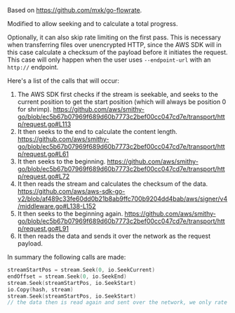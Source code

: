 Based on https://github.com/mxk/go-flowrate.

Modified to allow seeking and to calculate a total progress.

Optionally, it can also skip rate limiting on the first pass. This is necessary when transferring files over unencrypted HTTP, since the AWS SDK will in this case calculate a checksum of the payload before it initiates the request. This case will only happen when the user uses `--endpoint-url` with an `http://` endpoint.

Here's a list of the calls that will occur:

1. The AWS SDK first checks if the stream is seekable, and seeks to the current position to get the start position (which will always be position 0 for shrimp). https://github.com/aws/smithy-go/blob/ec5b67b07969f689d60b7773c2bef00cc047cd7e/transport/http/request.go#L113
2. It then seeks to the end to calculate the content length. https://github.com/aws/smithy-go/blob/ec5b67b07969f689d60b7773c2bef00cc047cd7e/transport/http/request.go#L61
3. It then seeks to the beginning. https://github.com/aws/smithy-go/blob/ec5b67b07969f689d60b7773c2bef00cc047cd7e/transport/http/request.go#L72
4. It then reads the stream and calculates the checksum of the data. https://github.com/aws/aws-sdk-go-v2/blob/af489c33fe60dd0b21b8ab9ffc700b9204dd4bab/aws/signer/v4/middleware.go#L138-L152
5. It then seeks to the beginning again. https://github.com/aws/smithy-go/blob/ec5b67b07969f689d60b7773c2bef00cc047cd7e/transport/http/request.go#L91
6. It then reads the data and sends it over the network as the request payload.

In summary the following calls are made:

```go
streamStartPos = stream.Seek(0, io.SeekCurrent)
endOffset = stream.Seek(0, io.SeekEnd)
stream.Seek(streamStartPos, io.SeekStart)
io.Copy(hash, stream)
stream.Seek(streamStartPos, io.SeekStart)
// the data then is read again and sent over the network, we only rate limit starting here
```
